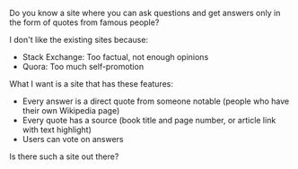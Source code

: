 Do you know a site where you can ask questions and get answers only in the form of quotes from famous people?

I don't like the existing sites because:
- Stack Exchange: Too factual, not enough opinions
- Quora: Too much self-promotion

What I want is a site that has these features:
- Every answer is a direct quote from someone notable (people who have their own Wikipedia page)
- Every quote has a source (book title and page number, or article link with text highlight)
- Users can vote on answers

Is there such a site out there? 
